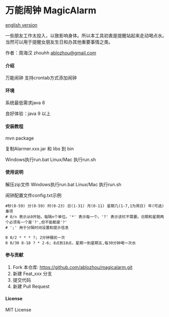 # 万能闹钟 MagicAlarm
[english version](README_en.md)

一些朋友工作太投入，以致影响身体。所以本工具初衷是提醒站起来走动喝点水。
当然可以用于提醒女朋友生日和办其他重要事情之类。

作者：周海汉 zhouhh <ablozhou@gmail.com>

#### 介绍
万能闹钟
支持crontab方式添加闹钟

#### 环境

系统最低需求java 8

良好体验：java 9 以上

#### 安装教程

mvn package

复制Alarmer.xxx.jar 和 libs 到 bin

Windows执行run.bat
Linux/Mac 执行run.sh

#### 使用说明
解压zip文件
Windows执行run.bat
Linux/Mac 执行run.sh

闹钟配置文件config.txt示例
```
#秒(0-59) 分(0-59) 时(0-23) 日(1-31) 月(0-11) 星期几(1-7,1为周日) 年(可选) 事项
# 0/n 表示从0开始，每隔n个单位。'*' 表示每一个。'?' 表示该栏不需要。日期和星期两个必须有一个是'?',但不能都是'?'
# ';' 用于分隔时间设置和提示信息

0 0/2 * * * ?; 2分钟骚扰一次
0 0/30 8-18 ? * 2-6; 8点到18点，星期一到星期五,每30分钟喝一次水
```
#### 参与贡献

1.  Fork 本仓库: https://github.com/ablozhou/magicalarm.git
2.  新建 Feat_xxx 分支
3.  提交代码
4.  新建 Pull Request

#### License
MIT License

